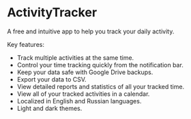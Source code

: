# ActivityTracker

A free and intuitive app to help you track your daily activity.

Key features:
- Track multiple activities at the same time.
- Control your time tracking quickly from the notification bar.
- Keep your data safe with Google Drive backups.
- Export your data to CSV.
- View detailed reports and statistics of all your tracked time.
- View all of your tracked activities in a calendar.
- Localized in English and Russian languages.
- Light and dark themes.
